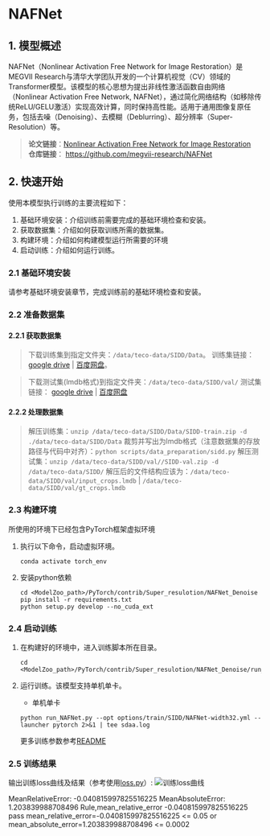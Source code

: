 
# NAFNet
## 1. 模型概述
NAFNet（Nonlinear Activation Free Network for Image Restoration）是MEGVII Research与清华大学团队开发的一个计算机视觉（CV）领域的Transformer模型。该模型的核心思想为提出非线性激活函数自由网络（Nonlinear Activation Free Network, NAFNet），通过简化网络结构（如移除传统ReLU/GELU激活）实现高效计算，同时保持高性能。适用于通用图像复原任务，包括去噪（Denoising）、去模糊（Deblurring）、超分辨率（Super-Resolution）等。
> **论文链接**：[Nonlinear Activation Free Network for Image Restoration](https://arxiv.org/abs/2204.04676)  
> **仓库链接**： https://github.com/megvii-research/NAFNet

## 2. 快速开始
使用本模型执行训练的主要流程如下：
1. 基础环境安装：介绍训练前需要完成的基础环境检查和安装。
2. 获取数据集：介绍如何获取训练所需的数据集。
3. 构建环境：介绍如何构建模型运行所需要的环境
4. 启动训练：介绍如何运行训练。

### 2.1 基础环境安装

请参考基础环境安装章节，完成训练前的基础环境检查和安装。

### 2.2 准备数据集
#### 2.2.1 获取数据集
> 下载训练集到指定文件夹：```/data/teco-data/SIDD/Data```。
> 训练集链接： [google drive](https://drive.google.com/file/d/1UHjWZzLPGweA9ZczmV8lFSRcIxqiOVJw/view?usp=sharing) | [百度网盘](https://pan.baidu.com/s/1EnBVjrfFBiXIRPBgjFrifg?pwd=sl6h)。

> 下载测试集(lmdb格式)到指定文件夹：```/data/teco-data/SIDD/val/```
> 测试集链接： [google drive](https://drive.google.com/file/d/1UHjWZzLPGweA9ZczmV8lFSRcIxqiOVJw/view?usp=sharing) | [百度网盘](https://pan.baidu.com/s/1EnBVjrfFBiXIRPBgjFrifg?pwd=sl6h)

#### 2.2.2 处理数据集
> 解压训练集：```unzip /data/teco-data/SIDD/Data/SIDD-train.zip -d ./data/teco-data/SIDD/Data``` 
> 裁剪并写出为lmdb格式（注意数据集的存放路径与代码中对齐）：```python scripts/data_preparation/sidd.py``` 
> 解压测试集：```unzip /data/teco-data/SIDD/val//SIDD-val.zip -d /data/teco-data/SIDD/``` 
> 解压后的文件结构应该为：```/data/teco-data/SIDD/val/input_crops.lmdb``` | ```/data/teco-data/SIDD/val/gt_crops.lmdb```


### 2.3 构建环境

所使用的环境下已经包含PyTorch框架虚拟环境
1. 执行以下命令，启动虚拟环境。
    ```
    conda activate torch_env
    ```
2. 安装python依赖
    ```
    cd <ModelZoo_path>/PyTorch/contrib/Super_resulotion/NAFNet_Denoise
	pip install -r requirements.txt
	python setup.py develop --no_cuda_ext
    ```
### 2.4 启动训练
1. 在构建好的环境中，进入训练脚本所在目录。
    ```
    cd <ModelZoo_path>/PyTorch/contrib/Super_resulotion/NAFNet_Denoise/run_scripts
    ```

2. 运行训练。该模型支持单机单卡。

    -  单机单卡
    ```
   python run_NAFNet.py --opt options/train/SIDD/NAFNet-width32.yml --launcher pytorch 2>&1 | tee sdaa.log
   ```
    更多训练参数参考[README](run_scripts/README.md)

### 2.5 训练结果
输出训练loss曲线及结果（参考使用[loss.py](./run_scripts/loss.py)）: 
![训练loss曲线](./run_scripts/loss.jpg)

MeanRelativeError: -0.040815997825516225
MeanAbsoluteError: 1.203839988708496
Rule,mean_relative_error -0.040815997825516225
pass mean_relative_error=-0.040815997825516225 <= 0.05 or mean_absolute_error=1.203839988708496 <= 0.0002
